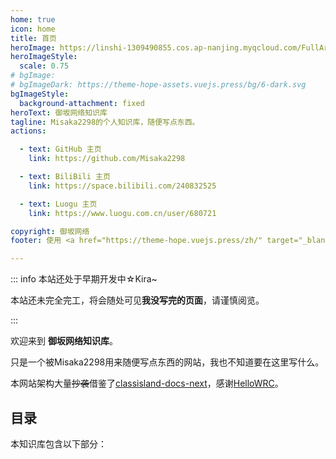 ```yaml
---
home: true
icon: home
title: 首页
heroImage: https://linshi-1309490855.cos.ap-nanjing.myqcloud.com/FullArasakaComed.png
heroImageStyle:
  scale: 0.75
# bgImage: 
# bgImageDark: https://theme-hope-assets.vuejs.press/bg/6-dark.svg
bgImageStyle:
  background-attachment: fixed
heroText: 御坂网络知识库
tagline: Misaka2298的个人知识库，随便写点东西。
actions:

  - text: GitHub 主页
    link: https://github.com/Misaka2298

  - text: BiliBili 主页
    link: https://space.bilibili.com/240832525

  - text: Luogu 主页
    link: https://www.luogu.com.cn/user/680721

copyright: 御坂网络
footer: 使用 <a href="https://theme-hope.vuejs.press/zh/" target="_blank">VuePress Theme Hope</a> 主题 | MIT 协议, 版权所有 © 2025-至今 Misaka2298

---
```


::: info 本站还处于早期开发中☆Kira~

本站还未完全完工，将会随处可见**我没写完的页面**，请谨慎阅览。

:::

欢迎来到 **御坂网络知识库**。

只是一个被Misaka2298用来随便写点东西的网站，我也不知道要在这里写什么。

本网站架构大量~~抄袭~~借鉴了[classisland-docs-next](https://github.com/ClassIsland/classisland-docs-next)，感谢[HelloWRC](https://github.com/HelloWRC)。

## 目录

本知识库包含以下部分：

<div class="vp-card-container">
  <VPCard
    title="十七中机房"
    desc="了解十七中机房电脑的各种神奇操作。"
    link="./17cm/"
  />
</div>
